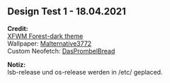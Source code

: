 ## Design Test 1 - 18.04.2021

**Credit:**  
[XFWM Forest-dark theme](https://www.gnome-look.org/p/1350789/)  
Wallpaper: [Malternative3772](https://github.com/Malternative3772)  
Custom Neofetch: [DasPrombelBread](https://github.com/DasPrombelBread)

**Notiz:**  
lsb-release und os-release werden in /etc/ geplaced.
